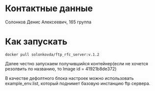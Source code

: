 # Контактные данные
Солонков Денис Алексеевич, 165 группа
# Как запускать
`docker pull solonkovda/ftp_rfc_server:v.1.2`

Далее честно запускаем получившийся контейнер(если не хочется резолвить по названию, то Image id = 41921b8de372)

В качестве дефолтного блока настроек можно использовать example_env.list, который поднимет базовую инстанцию ftp сервера. 
